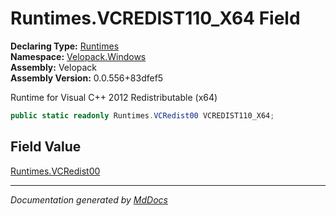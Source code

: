 ﻿<!--  
  <auto-generated>   
    The contents of this file were generated by a tool.  
    Changes to this file may be list if the file is regenerated  
  </auto-generated>   
-->

# Runtimes.VCREDIST110\_X64 Field

**Declaring Type:** [Runtimes](../index.md)  
**Namespace:** [Velopack.Windows](../../index.md)  
**Assembly:** Velopack  
**Assembly Version:** 0.0.556+83dfef5

 Runtime for Visual C++ 2012 Redistributable (x64) 

```csharp
public static readonly Runtimes.VCRedist00 VCREDIST110_X64;
```

## Field Value

[Runtimes.VCRedist00](../VCRedist00/index.md)

___

*Documentation generated by [MdDocs](https://github.com/ap0llo/mddocs)*
